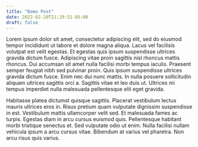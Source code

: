 ```yaml
---
title: "Demo Post"
date: 2022-02-20T21:29:51-05:00
draft: false
---
```


Lorem ipsum dolor sit amet, consectetur adipiscing elit, sed do eiusmod tempor incididunt ut labore et dolore magna aliqua.
Lacus vel facilisis volutpat est velit egestas.
Et egestas quis ipsum suspendisse ultrices gravida dictum fusce. Adipiscing vitae proin sagittis nisl rhoncus mattis rhoncus.
Dui accumsan sit amet nulla facilisi morbi tempus iaculis.
Praesent semper feugiat nibh sed pulvinar proin.
Quis ipsum suspendisse ultrices gravida dictum fusce.
Enim nec dui nunc mattis.
In nulla posuere sollicitudin aliquam ultrices sagittis orci a.
Sagittis vitae et leo duis ut.
Ultrices mi tempus imperdiet nulla malesuada pellentesque elit eget gravida.

Habitasse platea dictumst quisque sagittis.
Placerat vestibulum lectus mauris ultrices eros in.
Risus pretium quam vulputate dignissim suspendisse in est.
Vestibulum mattis ullamcorper velit sed.
Et malesuada fames ac turpis.
Egestas diam in arcu cursus euismod quis.
Pellentesque habitant morbi tristique senectus et.
Sed vulputate odio ut enim.
Nulla facilisi nullam vehicula ipsum a arcu cursus vitae.
Bibendum at varius vel pharetra.
Non arcu risus quis varius.
